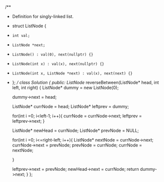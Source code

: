 /**
 * Definition for singly-linked list.
 * struct ListNode {
 *     int val;
 *     ListNode *next;
 *     ListNode() : val(0), next(nullptr) {}
 *     ListNode(int x) : val(x), next(nullptr) {}
 *     ListNode(int x, ListNode *next) : val(x), next(next) {}
 * };
 */
class Solution {
public:
    ListNode* reverseBetween(ListNode* head, int left, int right) {
     ListNode* dummy = new ListNode(0);

     dummy->next = head;

     ListNode* currNode = head;
     ListNode* leftprev = dummy;

     for(int i =0; i<left-1; i++){
        currNode = currNode->next;
        leftprev = leftprev->next;
     }   

     ListNode* newHead = currNode;
     ListNode* prevNode = NULL;

     for(int i =0; i<=right-left; i++){
        ListNode* nextNode = currNode->next;
        currNode->next = prevNode;
        prevNode = currNode;
        currNode = nextNode;

     }

     leftprev->next = prevNode;
     newHead->next = currNode;
     return dummy->next;
    }
};

